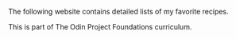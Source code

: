 The following website contains detailed lists of my favorite recipes.

This is part of The Odin Project Foundations curriculum.